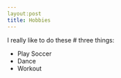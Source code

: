 ```yaml
---
layout:post
title: Hobbies
---
```


I really like to do these # three things:
* Play Soccer
* Dance
* Workout
